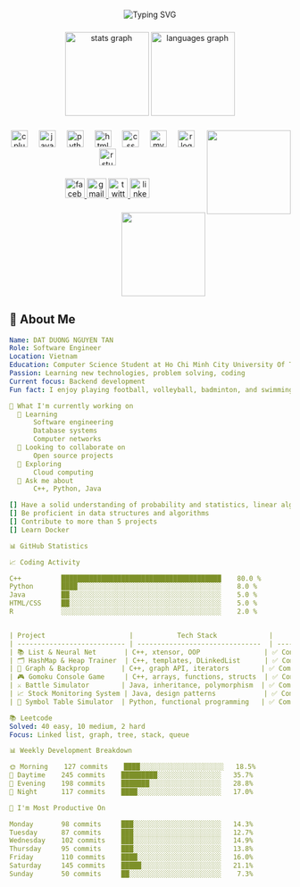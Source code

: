 <br clear="both">

<div align="center">
  <img src="https://readme-typing-svg.herokuapp.com?font=Fira+Code&size=30&duration=3000&pause=1000&color=6366F1&center=true&vCenter=true&width=600&lines=Hi+%F0%9F%91%8B%2C+I'm+DAT+DUONG+NGUYEN+TAN;Software+Engineering;" alt="Typing SVG" />
</div>

###

<div align="center">
  <img src="https://github-readme-stats.vercel.app/api?username=DatSE3805&hide_title=false&hide_rank=false&show_icons=true&include_all_commits=true&count_private=true&disable_animations=false&theme=dracula&locale=en&hide_border=false" height="150" alt="stats graph"  />
  <img src="https://github-readme-stats.vercel.app/api/top-langs?username=DatSE3805&locale=en&hide_title=false&layout=compact&card_width=320&langs_count=5&theme=aura&hide_border=true" height="150" alt="languages graph"  />
</div>

###

<img align="right" height="150" src="https://media4.giphy.com/media/v1.Y2lkPTc5MGI3NjExcnByMDB2dHYzajI3bmxlZ2ZjaWxzNGJuYjVwYWc5MzhpN25wNTA3byZlcD12MV9pbnRlcm5hbF9naWZfYnlfaWQmY3Q9Zw/q8ld8Sk7WWyY0/giphy.gif"  />

###

<div align="center">
  <img src="https://cdn.jsdelivr.net/gh/devicons/devicon/icons/cplusplus/cplusplus-original.svg" height="30" alt="cplusplus logo"  />
  <img width="12" />
  <img src="https://cdn.jsdelivr.net/gh/devicons/devicon/icons/java/java-original.svg" height="30" alt="java logo"  />
  <img width="12" />
  <img src="https://cdn.jsdelivr.net/gh/devicons/devicon/icons/python/python-original.svg" height="30" alt="python logo"  />
  <img width="12" />
  <img src="https://cdn.jsdelivr.net/gh/devicons/devicon/icons/html5/html5-original.svg" height="30" alt="html5 logo"  />
  <img width="12" />
  <img src="https://cdn.jsdelivr.net/gh/devicons/devicon/icons/css3/css3-original.svg" height="30" alt="css logo"  />
  <img width="12" />
  <img src="https://cdn.jsdelivr.net/gh/devicons/devicon/icons/mysql/mysql-original.svg" height="30" alt="mysql logo"  />
  <img width="12" />
  <img src="https://cdn.jsdelivr.net/gh/devicons/devicon/icons/r/r-original.svg" height="30" alt="r logo"  />
  <img width="12" />
  <img src="https://cdn.jsdelivr.net/gh/devicons/devicon/icons/rstudio/rstudio-original.svg" height="30" alt="rstudio logo"  />
</div>

###

<div align="center">
  <a href="https://www.facebook.com/dat.duongtandat385" target="_blank">
    <img src="https://img.shields.io/static/v1?message=Facebook&logo=facebook&label=&color=1877F2&logoColor=white&labelColor=&style=for-the-badge" height="35" alt="facebook logo"  />
  </a>
  <a href="https://mail.google.com/mail/u/0/?tab=rm&ogbl#inbox" target="_blank">
    <img src="https://img.shields.io/static/v1?message=Gmail&logo=gmail&label=&color=D14836&logoColor=white&labelColor=&style=for-the-badge" height="35" alt="gmail logo"  />
  </a>
  <a href="https://x.com/DatSE3805" target="_blank">
    <img src="https://img.shields.io/static/v1?message=Twitter&logo=twitter&label=&color=1DA1F2&logoColor=white&labelColor=&style=for-the-badge" height="35" alt="twitter logo"  />
  </a>
  <a href="https://www.linkedin.com/in/datduongtandat385/" target="_blank">
    <img src="https://img.shields.io/static/v1?message=LinkedIn&logo=linkedin&label=&color=0077B5&logoColor=white&labelColor=&style=for-the-badge" height="35" alt="linkedin logo"  />
  </a>
</div>

###
<img align="right" height="150" src="https://media4.giphy.com/.../giphy.gif" />
<br clear="both"/>

## 🚀 About Me

```yaml
Name: DAT DUONG NGUYEN TAN
Role: Software Engineer
Location: Vietnam
Education: Computer Science Student at Ho Chi Minh City University Of Technology (HCMUT)
Passion: Learning new technologies, problem solving, coding
Current focus: Backend development
Fun fact: I enjoy playing football, volleyball, badminton, and swimming.

🔭 What I'm currently working on
  🌱 Learning
      Software engineering
      Database systems
      Computer networks
  👯 Looking to collaborate on
      Open source projects
  🤔 Exploring
      Cloud computing
  💬 Ask me about 
      C++, Python, Java

[] Have a solid understanding of probability and statistics, linear algebra
[] Be proficient in data structures and algorithms
[] Contribute to more than 5 projects
[] Learn Docker

📊 GitHub Statistics

📈 Coding Activity

C++          ████████████████████████████████████████    80.0 %
Python       ████░░░░░░░░░░░░░░░░░░░░░░░░░░░░░░░░░░░░    8.0 %
Java         ██░░░░░░░░░░░░░░░░░░░░░░░░░░░░░░░░░░░░░░    5.0 %
HTML/CSS     ██░░░░░░░░░░░░░░░░░░░░░░░░░░░░░░░░░░░░░░    5.0 %
R            ░░░░░░░░░░░░░░░░░░░░░░░░░░░░░░░░░░░░░░░░    2.0 %


| Project                     |           Tech Stack             |     Status   |
| --------------------------- | -------------------------------  | -------------|
| 📚 List & Neural Net       | C++, xtensor, OOP                | ✅ Completed |
| 🗂️ HashMap & Heap Trainer  | C++, templates, DLinkedList      | ✅ Completed |
| 🔗 Graph & Backprop        | C++, graph API, iterators        | ✅ Completed |
| 🎮 Gomoku Console Game     | C++, arrays, functions, structs  | ✅ Completed |
| ⚔️ Battle Simulator        | Java, inheritance, polymorphism  | ✅ Completed |
| 📈 Stock Monitoring System | Java, design patterns            | ✅ Completed |
| 📝 Symbol Table Simulator  | Python, functional programming   | ✅ Completed |

📚 Leetcode
Solved: 40 easy, 10 medium, 2 hard
Focus: Linked list, graph, tree, stack, queue

📊 Weekly Development Breakdown

🌞 Morning    127 commits    ████░░░░░░░░░░░░░░░░░░░░░   18.5%
🌆 Daytime    245 commits    █████████░░░░░░░░░░░░░░░░   35.7%
🌃 Evening    198 commits    ███████░░░░░░░░░░░░░░░░░░   28.8%
🌙 Night      117 commits    ████░░░░░░░░░░░░░░░░░░░░░   17.0%

📅 I'm Most Productive On

Monday       98 commits     ███░░░░░░░░░░░░░░░░░░░░░░   14.3%
Tuesday      87 commits     ███░░░░░░░░░░░░░░░░░░░░░░   12.7%
Wednesday    102 commits    ███░░░░░░░░░░░░░░░░░░░░░░   14.9%
Thursday     95 commits     ███░░░░░░░░░░░░░░░░░░░░░░   13.8%
Friday       110 commits    ████░░░░░░░░░░░░░░░░░░░░░   16.0%
Saturday     145 commits    █████░░░░░░░░░░░░░░░░░░░░   21.1%
Sunday       50 commits     ██░░░░░░░░░░░░░░░░░░░░░░░    7.3%
